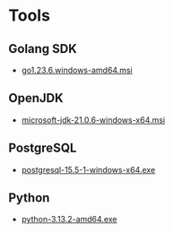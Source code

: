 # Tools

## Golang SDK

- [go1.23.6.windows-amd64.msi](https://go.dev/dl/go1.23.6.windows-amd64.msi)

## OpenJDK

- [microsoft-jdk-21.0.6-windows-x64.msi](https://aka.ms/download-jdk/microsoft-jdk-21.0.6-windows-x64.msi)

## PostgreSQL

- [postgresql-15.5-1-windows-x64.exe](https://get.enterprisedb.com/postgresql/postgresql-15.5-1-windows-x64.exe)

## Python

- [python-3.13.2-amd64.exe](https://www.python.org/ftp/python/3.13.2/python-3.13.2-amd64.exe)
